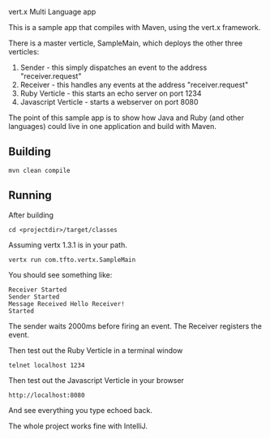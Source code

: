 vert.x Multi Language app

This is a sample app that compiles with Maven, using the vert.x framework.

There is a master verticle, SampleMain, which deploys the other three verticles:

1. Sender - this simply dispatches an event to the address "receiver.request"
2. Receiver - this handles any events at the address "receiver.request"
3. Ruby Verticle - this starts an echo server on port 1234
4. Javascript Verticle - starts a webserver on port 8080

The point of this sample app is to show how Java and Ruby (and other languages) could live in one application and build with Maven.

## Building

	mvn clean compile

## Running

After building

	cd <projectdir>/target/classes
	
Assuming vertx 1.3.1 is in your path.

	vertx run com.tfto.vertx.SampleMain

You should see something like:

	Receiver Started
	Sender Started
	Message Received Hello Receiver!
	Started

The sender waits 2000ms before firing an event. The Receiver registers the event.

Then test out the Ruby Verticle in a terminal window

	telnet localhost 1234

Then test out the Javascript Verticle in your browser

    http://localhost:8080

And see everything you type echoed back.

The whole project works fine with IntelliJ.
